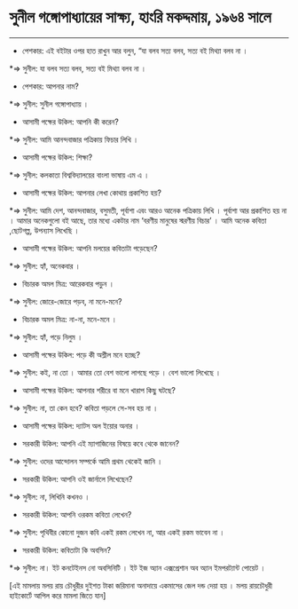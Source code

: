﻿# সুনীল গঙ্গোপাধ্যায়ের সাক্ষ্য, হাংরি মকদ্দমায়, ১৯৬৪ সালে
-----------------

* পেশকার: এই বইটার ওপর হাত রাখুন আর বলুন, “যা বলব সত্য বলব, সত্য বই মিথ্যা বলব না ।

*=> সুনীল: যা বলব সত্য বলব, সত্য বই মিথ্যা বলব না ।

* পেশকার: আপনার নাম?

*=> সুনীল: সুনীল গঙ্গোপাধ্যায় ।

* আসামী পক্ষের উকিল: আপনি কী করেন?

*=> সুনীল: আমি আনন্দবাজার পত্রিকায় ফিচার লিখি ।

* আসামী পক্ষের উকিল: শিক্ষা?

*=> সুনীল: কলকাতা বিশ্ববিদ্যালয়ের বাংলা ভাষায় এম এ ।

* আসামী পক্ষের উকিল: আপনার লেখা কোথায় প্রকাশিত হয়?

*=> সুনীল: আমি দেশ, আনন্দবাজার, বসুমতী, পূর্বাশা এবং আরও আনেক পত্রিকায় লিখি । পূর্বাশা আর প্রকাশিত হয় না । আমার অনেকগুলো বই আছে, তার মধ্যে একটার নাম ‘বরণীয় মানুষের স্মরণীয় বিচার’ । আমি অনেক কবিতা ,ছোটগল্প, উপন্যাস লিখেছি ।

* আসামী পক্ষের উকিল: আপনি মলয়ের কবিতাটা পড়েছেন?

*=> সুনীল: হ্যাঁ, অনেকবার ।

* বিচারক অমল মিত্র: আরেকবার পড়ুন ।

*=> সুনীল: জোরে-জোরে পড়ব, না মনে-মনে?

* বিচারক অমল মিত্র: না-না, মনে-মনে ।

*=> সুনীল: হ্যাঁ, পড়ে নিলুম ।

* আসামী পক্ষের উকিল: পড়ে কী অশ্লীল মনে হচ্ছে?

*=> সুনীল: কই, না তো । আমার তো বেশ ভালো লাগছে পড়ে । বেশ ভালো লিখেছে ।

* আসামী পক্ষের উকিল: আপনার শরীরে বা মনে খারাপ কিছু ঘটছে?

*=> সুনীল: না, তা কেন হবে? কবিতা পড়লে সে-সব হয় না ।

* আসামী পক্ষের উকিল: দ্যাটস অল ইয়োর অনার ।

* সরকারী উকিল: আপনি এই ম্যাগাজিনের বিষয়ে কবে থেকে জানেন?

*=> সুনীল: ওদের আন্দোলন সম্পর্কে আমি প্রথম থেকেই জানি ।

* সরকারী উকিল: আপনি ওই জার্নালে লিখেছেন?

*=> সুনীল: না, লিখিনি কখনও ।

* সরকারী উকিল: আপনি ওরকম কবিতা লেখেন?

*=> সুনীল: পৃথিবীর কোনো দুজন কবি একই রকম লেখেন না, আর একই রকম ভাবেন না ।

* সরকারী উকিল: কবিতাটা কি অবসিন?

*=> সুনীল: না। ইট কনটেইনস নো অবসিনিটি । ইট ইজ অ্যান এক্সপ্রেশান অব অ্যান ইমপরট্যান্ট পোয়েট ।

[এই মামলায় মলয় রায় চৌধুরীর দুইশত টাকা জরিমানা অনাদায়ে একমাসের জেল দন্ড দেয়া হয় । মলয় রায়চৌধুরী হাইকোর্টে আপিল করে মামলা জিতে যান]